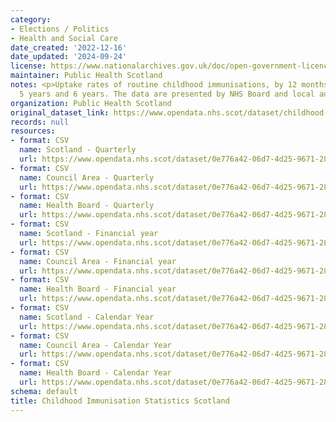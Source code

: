 ```yaml
---
category:
- Elections / Politics
- Health and Social Care
date_created: '2022-12-16'
date_updated: '2024-09-24'
license: https://www.nationalarchives.gov.uk/doc/open-government-licence/version/3/
maintainer: Public Health Scotland
notes: <p>Uptake rates of routine childhood immunisations, by 12 months, 24 months,
  5 years and 6 years. The data are presented by NHS Board and local authority. </p>
organization: Public Health Scotland
original_dataset_link: https://www.opendata.nhs.scot/dataset/childhood-immunisation-statistics
records: null
resources:
- format: CSV
  name: Scotland - Quarterly
  url: https://www.opendata.nhs.scot/dataset/0e776a42-06d7-4d25-9671-28b09b7c30fe/resource/209b1648-8b67-44c4-9513-1c28104a17f2/download/scotland-trend-quarterly-20240924.csv
- format: CSV
  name: Council Area - Quarterly
  url: https://www.opendata.nhs.scot/dataset/0e776a42-06d7-4d25-9671-28b09b7c30fe/resource/ac707d93-f9f3-4c00-9b91-0a2e6a4ea153/download/ca-trend-quarterly-20240924.csv
- format: CSV
  name: Health Board - Quarterly
  url: https://www.opendata.nhs.scot/dataset/0e776a42-06d7-4d25-9671-28b09b7c30fe/resource/a83b78ba-50b2-490b-a25f-cba51587ce01/download/hb-trend-quarterly-20240924.csv
- format: CSV
  name: Scotland - Financial year
  url: https://www.opendata.nhs.scot/dataset/0e776a42-06d7-4d25-9671-28b09b7c30fe/resource/6b2409aa-754a-403f-a45a-3bdfc113f96f/download/scotland-financial-year-20240625.csv
- format: CSV
  name: Council Area - Financial year
  url: https://www.opendata.nhs.scot/dataset/0e776a42-06d7-4d25-9671-28b09b7c30fe/resource/1ba00567-613c-4b8c-ac6f-d34a7ac45e02/download/ca-financial-year-20240625.csv
- format: CSV
  name: Health Board - Financial year
  url: https://www.opendata.nhs.scot/dataset/0e776a42-06d7-4d25-9671-28b09b7c30fe/resource/af2a35a3-41a6-4b72-ad1e-40d30830b32a/download/hb-financial-year-20240625.csv
- format: CSV
  name: Scotland - Calendar Year
  url: https://www.opendata.nhs.scot/dataset/0e776a42-06d7-4d25-9671-28b09b7c30fe/resource/00b04113-91dc-4750-b6e7-bd36da742634/download/scotland-calendar-year-20240326.csv
- format: CSV
  name: Council Area - Calendar Year
  url: https://www.opendata.nhs.scot/dataset/0e776a42-06d7-4d25-9671-28b09b7c30fe/resource/34af859d-7dc2-4d74-a492-e593adb08b0a/download/ca-calendar-year-20240326.csv
- format: CSV
  name: Health Board - Calendar Year
  url: https://www.opendata.nhs.scot/dataset/0e776a42-06d7-4d25-9671-28b09b7c30fe/resource/96a48045-51b7-457b-b7e2-f569d6cb4992/download/hb-calendar-year-20240326.csv
schema: default
title: Childhood Immunisation Statistics Scotland
---
```

